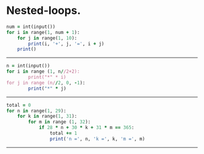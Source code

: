 Nested-loops.
======

````ruby
num = int(input())
for i in range(1, num + 1):
    for j in range(1, 10):
        print(i, '+', j, '=', i + j)
    print()
````
-------
````ruby
n = int(input())
for i in range (1, n//2+2):
        print("*" * i)
for j in range (n//2, 0, -1):
        print("*" * j)
````
-----
````ruby
total = 0
for n in range(1, 29):
    for k in range(1, 31):
        for m in range (1, 32):
            if 28 * n + 30 * k + 31 * m == 365:
                total += 1
                print('n =', n, 'k =', k, 'm =', m)
````
-----
